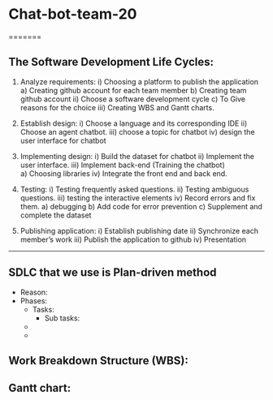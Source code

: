 
# Chat-bot-team-20
=======
## The Software Development Life Cycles:
1) Analyze requirements:
  i) Choosing a platform to publish the application
        a) Creating github account for each team member
        b) Creating  team github account
  ii) Choose a software development cycle
        c) To Give reasons for the choice
  iii) Creating WBS and Gantt charts.
  
2) Establish design:
  i) Choose a language and its corresponding IDE
  ii) Choose an agent chatbot.
  iii) choose a topic for chatbot
  iv) design the user interface for chatbot

3) Implementing design:
  i) Build the dataset for chatbot 
  ii) Implement the user interface. 
  iii) Implement back-end (Training the chatbot)	
        a) Choosing libraries
  iv) Integrate the front end and back end.
  
 4) Testing:
  i) Testing frequently asked questions.
  ii) Testing ambiguous questions.
  iii) testing the interactive elements
  iv) Record errors and fix them.
	a) debugging
 	b) Add code for error prevention
	c) Supplement and complete the dataset
	
5) Publishing application:
  i) Establish publishing date
  ii) Synchronize each member’s work
  iii) Publish the application to github
  iv) Presentation
	



--- 
## SDLC that we use is Plan-driven method
- Reason: 
- Phases:
    + Tasks:
        - Sub tasks:
    +
    +
    
## Work Breakdown Structure (WBS):


## Gantt chart: 

